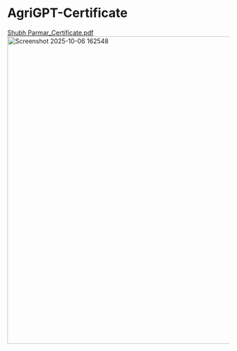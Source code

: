 # AgriGPT-Certificate
[Shubh Parmar_Certificate.pdf](https://github.com/user-attachments/files/22720562/Shubh.Parmar_Certificate.pdf)
<img width="1235" height="695" alt="Screenshot 2025-10-06 162548" src="https://github.com/user-attachments/assets/379156eb-3453-4556-bbac-7a08d5a2febf" />
